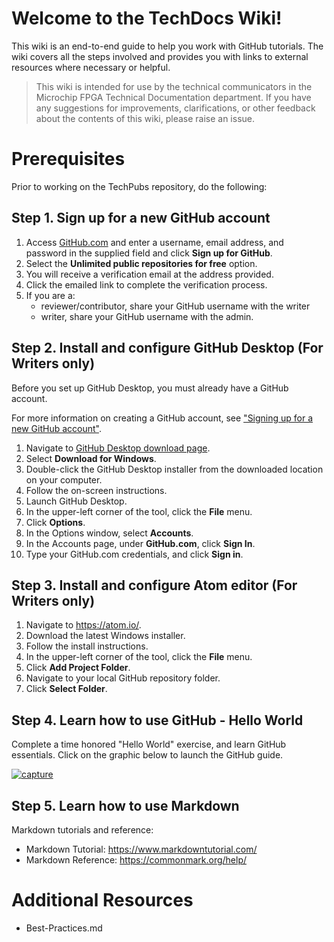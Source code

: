 # Welcome to the TechDocs Wiki!
This wiki is an end-to-end guide to help you work with GitHub tutorials. The wiki covers all the steps involved and provides you with links to external resources where necessary or helpful. 

> This wiki is intended for use by the technical communicators in the Microchip FPGA Technical Documentation department. If you have any suggestions for improvements, clarifications, or other feedback about the contents of this wiki, please raise an issue.

# Prerequisites

Prior to working on the TechPubs repository, do the following:

## Step 1. Sign up for a new GitHub account

1. Access [GitHub.com](https://github.com) and enter a username, email address, and password in the supplied field and click **Sign up for GitHub**.
1. Select the **Unlimited public repositories for free** option.
1. You will receive a verification email at the address provided.
1. Click the emailed link to complete the verification process.
1. If you are a:
   - reviewer/contributor, share your GitHub username with the writer
   - writer, share your GitHub username with the admin.
   
## Step 2. Install and configure GitHub Desktop (For Writers only)

Before you set up GitHub Desktop, you must already have a GitHub account.

For more information on creating a GitHub account, see ["Signing up for a new GitHub account"](https://help.github.com/articles/signing-up-for-a-new-github-account/).

1. Navigate to [GitHub Desktop download page](https://desktop.github.com/).
2. Select <b>Download for Windows</b>.
3. Double-click the GitHub Desktop installer from the downloaded location on your computer.
4. Follow the on-screen instructions.
5. Launch GitHub Desktop.
6. In the upper-left corner of the tool, click the <b>File</b> menu.
7. Click <b>Options</b>.
8. In the Options window, select <b>Accounts</b>.
9. In the Accounts page, under <b>GitHub.com</b>, click <b>Sign In</b>.
10. Type your GitHub.com credentials, and click <b>Sign in</b>.

## Step 3. Install and configure Atom editor (For Writers only)

1. Navigate to https://atom.io/.
2. Download the latest Windows installer.
3. Follow the install instructions.
4. In the upper-left corner of the tool, click the <b>File</b> menu.
5. Click <b>Add Project Folder</b>.
6. Navigate to your local GitHub repository folder.
7. Click <b>Select Folder</b>.

## Step 4. Learn how to use GitHub - Hello World
Complete a time honored "Hello World" exercise, and learn GitHub essentials. Click on the graphic below to launch the GitHub guide.

[![capture](https://user-images.githubusercontent.com/6716089/43626946-c4e8f5e2-9711-11e8-8c3a-d3cf16c88d6b.PNG)](https://guides.github.com/activities/hello-world/)

## Step 5. Learn how to use Markdown

Markdown tutorials and reference:
* Markdown Tutorial: https://www.markdowntutorial.com/
* Markdown Reference: https://commonmark.org/help/

# Additional Resources

* Best-Practices.md